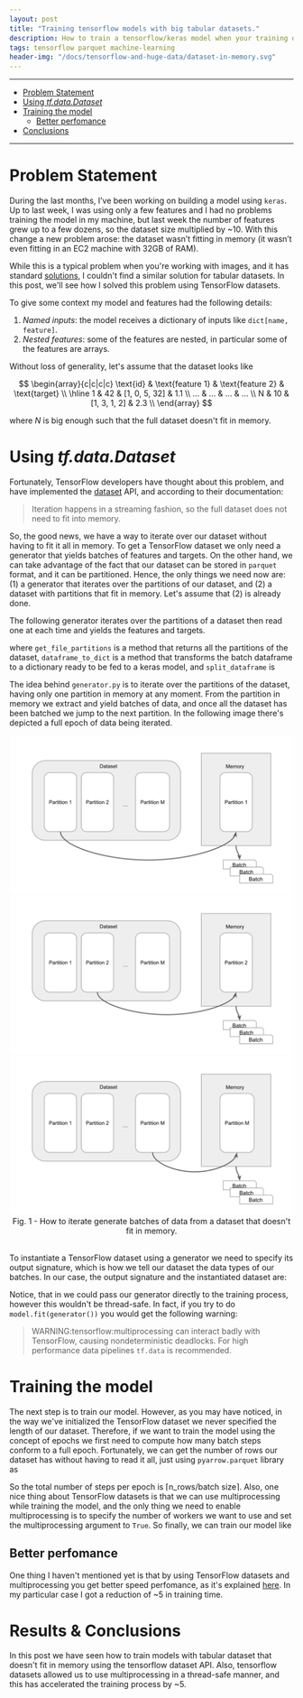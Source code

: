 ```yaml
---
layout: post
title: "Training tensorflow models with big tabular datasets."
description: How to train a tensorflow/keras model when your training dataset doesn't fit in memory?
tags: tensorflow parquet machine-learning
header-img: "/docs/tensorflow-and-huge-data/dataset-in-memory.svg"
---
```


---

- [Problem Statement](#problem-statement)
- [Using *tf.data.Dataset*](#using-tfdatadataset)
- [Training the model](#training-the-model)
    - [Better perfomance](#better-perfomance)
- [Conclusions](#results--conclusions)

---


# Problem Statement
During the last months, I’ve been working on building a model using `keras`. Up to last week, I was using only a few features and I had no problems training the model in my machine, but last week the number of features grew up to a few dozens, so the dataset size multiplied by ~10. With this change a new problem arose: the dataset wasn’t fitting in memory (it wasn’t even fitting in an EC2 machine with 32GB of RAM).

While this is a typical problem when you're working with images, and it has standard [solutions](https://www.tensorflow.org/api_docs/python/tf/keras/preprocessing/image/ImageDataGenerator), I couldn't find a similar solution for tabular datasets. In this post, we'll see how I solved this problem using TensorFlow datasets.

To give some context my model and features had the following details:

1. *Named inputs*: the model receives a dictionary of inputs like `dict[name, feature]`.
2. *Nested features*: some of the features are nested, in particular some of the features are arrays.

Without loss of generality, let's assume that the dataset looks like

$$
\begin{array}{c|c|c|c}
        \text{id}  & \text{feature 1} & \text{feature 2} & \text{target} \\ \hline
        1  & 42 & [1, 0, 5, 32] & 1.1 \\
        ...  & ... & ... & ... \\ 
        N  & 10 & [1, 3, 1, 2] & 2.3 \\
\end{array}
$$

where $N$ is big enough such that the full dataset doesn't fit in memory.

# Using *tf.data.Dataset*

Fortunately, TensorFlow developers have thought about this problem, and have implemented the [dataset](https://www.tensorflow.org/api_docs/python/tf/data/Dataset) API, and according to their documentation:

> Iteration happens in a streaming fashion, so the full dataset does not need to fit into memory.

So, the good news, we have a way to iterate over our dataset without having to fit it all in memory. To get a TensorFlow dataset we only need a generator that yields batches of features and targets. On the other hand, we can take advantage of the fact that our dataset can be stored in `parquet` format, and it can be partitioned. Hence, the only things we need now are: (1) a generator that iterates over the partitions of our dataset, and (2) a dataset with partitions that fit in memory. Let's assume that (2) is already done.

The following generator iterates over the partitions of a dataset then read one at each time and yields the features and targets.

<script src="https://gist.github.com/AlexMolas/7330531ef1acd5bb4d69a4b0dd3d5a5f.js?file=generator.py"></script>

where `get_file_partitions` is a method that returns all the partitions of the dataset, `dataframe_to_dict` is a method that transforms the batch dataframe to a dictionary ready to be fed to a keras model, and `split_dataframe` is

<script src="https://gist.github.com/AlexMolas/7330531ef1acd5bb4d69a4b0dd3d5a5f.js?file=split_dataframe.py"></script>


The idea behind `generator.py` is to iterate over the partitions of the dataset, having only one partition in memory at any moment. From the partition in memory we extract and yield batches of data, and once all the dataset has been batched we jump to the next partition. In the following image there's depicted a full epoch of data being iterated.

<div style="text-align:center">
    <img src="/docs/tensorflow-and-huge-data/dataset-in-memory.svg" width=500px class="center">
    <img src="/docs/tensorflow-and-huge-data/dataset-in-memory-2.svg" width=500px class="center">
    <img src="/docs/tensorflow-and-huge-data/dataset-in-memory-N.svg" width=500px class="center">
    <figcaption>Fig. 1 - How to iterate generate batches of data from a dataset that doesn't fit in memory.</figcaption>
</div>
<br/>


To instantiate a TensorFlow dataset using a generator we need to specify its output signature, which is how we tell our dataset the data types of our batches. In our case, the output signature and the instantiated dataset are:

<script src="https://gist.github.com/AlexMolas/7330531ef1acd5bb4d69a4b0dd3d5a5f.js?file=output_signature.py"></script>

Notice, that in we could pass our generator directly to the training process, however this wouldn't be thread-safe. In fact, if you try to do `model.fit(generator())` you would get the following warning:

> WARNING:tensorflow:multiprocessing can interact badly with TensorFlow, causing nondeterministic deadlocks. For high performance data pipelines `tf.data` is recommended.


# Training the model

The next step is to train our model. However, as you may have noticed, in the way we've initialized the TensorFlow dataset we never specified the length of our dataset. Therefore, if we want to train the model using the concept of epochs we first need to compute how many batch steps conform to a full epoch. Fortunately, we can get the number of rows our dataset has without having to read it all, just using `pyarrow.parquet` library as

<script src="https://gist.github.com/AlexMolas/7330531ef1acd5bb4d69a4b0dd3d5a5f.js?file=number_of_rows.py"></script>

So the total number of steps per epoch is $\lceil \textrm{n_rows} / \textrm{batch size} \rceil$. Also, one nice thing about TensorFlow datasets is that we can use multiprocessing while training the model, and the only thing we need to enable multiprocessing is to specify the number of workers we want to use and set the multiprocessing argument to `True`. So finally, we can train our model like

<script src="https://gist.github.com/AlexMolas/7330531ef1acd5bb4d69a4b0dd3d5a5f.js?file=train.py"></script>

## Better perfomance

One thing I haven't mentioned yet is that by using TensorFlow datasets and multiprocessing you get better speed perfomance, as it's explained [here](https://www.tensorflow.org/guide/data_performance). In my particular case I got a reduction of ~5 in training time.

# Results & Conclusions

In this post we have seen how to train models with tabular dataset that doesn't fit in memory using the tensorflow dataset API. Also, tensorflow datasets allowed us to use multiprocessing in a thread-safe manner, and this has accelerated the training process by ~5.
